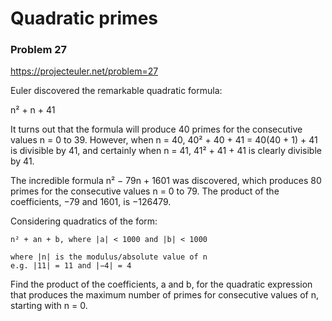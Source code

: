 # Quadratic primes

### Problem 27

https://projecteuler.net/problem=27

Euler discovered the remarkable quadratic formula:

n² + n + 41

It turns out that the formula will produce 40 primes for the
consecutive values n = 0 to 39. However,
when n = 40, 40² + 40 + 41 = 40(40 + 1) + 41 is divisible by 41, and
certainly when n = 41, 41² + 41 + 41 is clearly divisible by 41.

The incredible formula  n² − 79n + 1601 was discovered, which produces
80 primes for the consecutive values n = 0 to 79. The product of the
coefficients, −79 and 1601, is −126479.

Considering quadratics of the form:

    n² + an + b, where |a| < 1000 and |b| < 1000

    where |n| is the modulus/absolute value of n
    e.g. |11| = 11 and |−4| = 4

Find the product of the coefficients, a and b, for the quadratic
expression that produces the maximum number of primes for consecutive
values of n, starting with n = 0.
